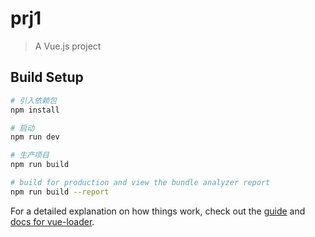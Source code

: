 # prj1

> A Vue.js project

## Build Setup

``` bash
# 引入依赖包
npm install

# 启动
npm run dev

# 生产项目
npm run build

# build for production and view the bundle analyzer report
npm run build --report
```

For a detailed explanation on how things work, check out the [guide](http://vuejs-templates.github.io/webpack/) and [docs for vue-loader](http://vuejs.github.io/vue-loader).
